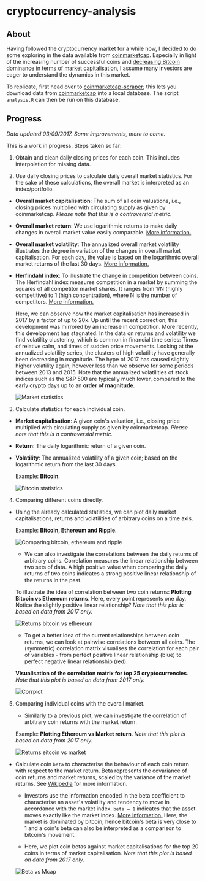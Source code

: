 # cryptocurrency-analysis

## About

Having followed the cryptocurrency market for a while now, I decided to do some exploring in the data available from [coinmarketcap](https://coinmarketcap.com).
Especially in light of the increasing number of successful coins and [decreasing Bitcoin dominance in terms of market capitalisation](https://coinmarketcap.com/charts/#btc-percentage), I assume many investors are eager to understand the dynamics in this market.

To replicate, first head over to [coinmarketcap-scraper](https://github.com/prouast/coinmarketcap-scraper);
this lets you download data from [coinmarketcap](https://coinmarketcap.com) into a local database.
The script `analysis.R` can then be run on this database.

## Progress

*Data updated 03/09/2017. Some improvements, more to come.*

This is a work in progress. Steps taken so far:

1. Obtain and clean daily closing prices for each coin. This includes interpolation for missing data.

2. Use daily closing prices to calculate daily overall market statistics. For the sake of these calculations, the overall market is interpreted as an index/portfolio.

  - **Overall market capitalisation**: The sum of all coin valuations, i.e., closing prices multiplied with circulating supply as given by coinmarketcap. *Please note that this is a controversial metric.*

  - **Overall market return**: We use logarithmic returns to make daily changes in overall market value easily comparable. [More information.](https://en.wikipedia.org/wiki/Rate_of_return#Logarithmic_or_continuously_compounded_return)

  - **Overall market volatility**: The annualized overall market volatility illustrates the degree in variation of the changes in overall market capitalisation. For each day, the value is based on the logarithmic overall market returns of the last 30 days. [More information.](https://en.wikipedia.org/wiki/Volatility_(finance))

  - **Herfindahl index**: To illustrate the change in competition between coins. The Herfindahl index measures competition in a market by summing the squares of all competitor market shares. It ranges from 1/N (highly competitive) to 1 (high concentration), where N is the number of competitors. [More information.](https://en.wikipedia.org/wiki/Herfindahl_index)

    Here, we can observe how the market capitalisation has increased in 2017 by a factor of up to 20x.
    Up until the recent correction, this development was mirrored by an increase in competition. More recently, this development has stagnated.
    In the data on returns and volatility we find volatility clustering, which is common in financial time series: Times of relative calm, and times of sudden price movements.
    Looking at the annualized volatility series, the clusters of high volatility have generally been decreasing in magnitude. The hype of 2017 has caused slightly higher volatility again, however less than we observe for some periods between 2013 and 2015.
    Note that the annualized volatilities of stock indices such as the S&P 500 are typically much lower, compared to the early crypto days up to an **order of magnitude**.

	   ![Market statistics](https://raw.githubusercontent.com/prouast/cryptocurrency-analysis/master/Market-statistics.png?style=centerme)

3. Calculate statistics for each individual coin.

  - **Market capitalisation**: A given coin's valuation, i.e., closing price multiplied with circulating supply as given by coinmarketcap. *Please note that this is a controversial metric.*

  - **Return**: The daily logarithmic return of a given coin.

  - **Volatility**: The annualized volatility of a given coin; based on the logarithmic return from the last 30 days.

    Example: **Bitcoin**.

    ![Bitcoin statistics](https://raw.githubusercontent.com/prouast/cryptocurrency-analysis/master/Bitcoin-statistics.png?style=centerme)

4. Comparing different coins directly.

  - Using the already calculated statistics, we can plot daily market capitalisations, returns and volatilities of arbitrary coins on a time axis.

    Example: **Bitcoin, Ethereum and Ripple**.

	  ![Comparing bitcoin, ethereum and ripple](https://raw.githubusercontent.com/prouast/cryptocurrency-analysis/master/Coin-statistics.png?style=centerme)

	- We can also investigate the correlations between the daily returns of arbitrary coins. Correlation measures the linear relationship between two sets of data. A high positive value when comparing the daily returns of two coins indicates a strong positive linear relationship of the returns in the past.

    To illustrate the idea of correlation between two coin returns: **Plotting Bitcoin vs Ethereum returns**. Here, every point represents one day. Notice the slightly positive linear relationship? *Note that this plot is based on data from 2017 only.*

	  ![Returns bitcoin vs ethereum](https://raw.githubusercontent.com/prouast/cryptocurrency-analysis/master/Bitcoin-vs-ethereum-returns.png?style=centerme)

	- To get a better idea of the current relationships between coin returns, we can look at pairwise correlations between all coins. The (symmetric) correlation matrix visualises the correlation for each pair of variables - from perfect positive linear relationship (blue) to perfect negative linear relationship (red).

    **Visualisation of the correlation matrix for top 25 cryptocurrencies**. *Note that this plot is based on data from 2017 only.*

	  ![Corrplot](https://raw.githubusercontent.com/prouast/cryptocurrency-analysis/master/Corrplot.png?style=centerme)

5. Comparing individual coins with the overall market.

	- Similarly to a previous plot, we can investigate the correlation of arbitrary coin returns with the market return.

    Example: **Plotting Ethereum vs Market return**. *Note that this plot is based on data from 2017 only.*

    ![Returns eitcoin vs market](https://raw.githubusercontent.com/prouast/cryptocurrency-analysis/master/Ethereum-vs-market-returns.png?style=centerme)

  - Calculate coin `beta` to characterise the behaviour of each coin return with respect to the market return. Beta represents the covariance of coin returns and market returns, scaled by the variance of the market returns. See [Wikipedia](https://en.wikipedia.org/wiki/Capital_asset_pricing_model) for more information.

	- Investors use the information encoded in the beta coefficient to characterise an asset's volatility and tendency to move in accordance with the market index. `beta = 1` indicates that the asset moves exactly like the market index. [More information.](https://en.wikipedia.org/wiki/Beta_(finance)) Here, the market is dominated by bitcoin, hence bitcoin's beta is very close to 1 and a coin's beta can also be interpreted as a comparison to bitcoin's movement.

	- Here, we plot coin betas against market capitalisations for the top 20 coins in terms of market capitalisation. *Note that this plot is based on data from 2017 only.*

    ![Beta vs Mcap](https://raw.githubusercontent.com/prouast/cryptocurrency-analysis/master/Beta-vs-mcap.png?style=centerme)
